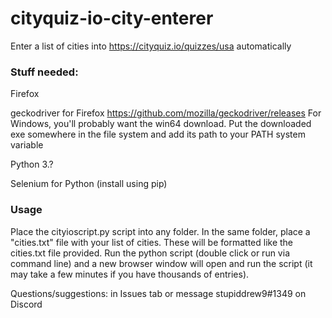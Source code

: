 # cityquiz-io-city-enterer

Enter a list of cities into https://cityquiz.io/quizzes/usa automatically

### Stuff needed:

Firefox

geckodriver for Firefox https://github.com/mozilla/geckodriver/releases
For Windows, you'll probably want the win64 download. Put the downloaded exe somewhere in the file system and add its path to your PATH system variable

Python 3.?

Selenium for Python (install using pip)

### Usage

Place the cityioscript.py script into any folder. In the same folder, place a "cities.txt" file with your list of cities. These will be formatted like the cities.txt file provided. Run the python script (double click or run via command line) and a new browser window will open and run the script (it may take a few minutes if you have thousands of entries).

Questions/suggestions: in Issues tab or message stupiddrew9#1349 on Discord